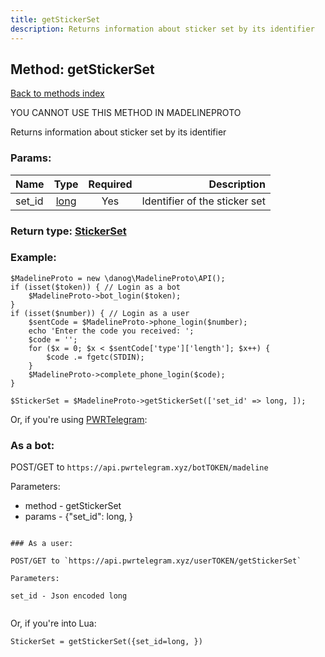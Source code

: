 ```yaml
---
title: getStickerSet
description: Returns information about sticker set by its identifier
---
```

## Method: getStickerSet  
[Back to methods index](index.md)


YOU CANNOT USE THIS METHOD IN MADELINEPROTO


Returns information about sticker set by its identifier

### Params:

| Name     |    Type       | Required | Description |
|----------|:-------------:|:--------:|------------:|
|set\_id|[long](../types/long.md) | Yes|Identifier of the sticker set|


### Return type: [StickerSet](../types/StickerSet.md)

### Example:


```
$MadelineProto = new \danog\MadelineProto\API();
if (isset($token)) { // Login as a bot
    $MadelineProto->bot_login($token);
}
if (isset($number)) { // Login as a user
    $sentCode = $MadelineProto->phone_login($number);
    echo 'Enter the code you received: ';
    $code = '';
    for ($x = 0; $x < $sentCode['type']['length']; $x++) {
        $code .= fgetc(STDIN);
    }
    $MadelineProto->complete_phone_login($code);
}

$StickerSet = $MadelineProto->getStickerSet(['set_id' => long, ]);
```

Or, if you're using [PWRTelegram](https://pwrtelegram.xyz):

### As a bot:

POST/GET to `https://api.pwrtelegram.xyz/botTOKEN/madeline`

Parameters:

* method - getStickerSet
* params - {"set_id": long, }

```

### As a user:

POST/GET to `https://api.pwrtelegram.xyz/userTOKEN/getStickerSet`

Parameters:

set_id - Json encoded long


```

Or, if you're into Lua:

```
StickerSet = getStickerSet({set_id=long, })
```

